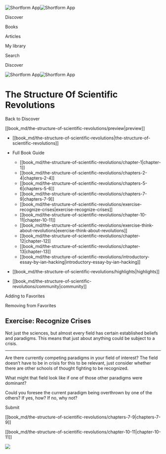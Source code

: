 ![Shortform App](/img/logo.36a2399e.svg)![Shortform App](/img/logo-dark.70c1b072.svg)

Discover

Books

Articles

My library

Search

Discover

![Shortform App](/img/logo.36a2399e.svg)![Shortform App](/img/logo-dark.70c1b072.svg)

# The Structure Of Scientific Revolutions

Back to Discover

[[book_md/the-structure-of-scientific-revolutions/preview|preview]]

  * [[book_md/the-structure-of-scientific-revolutions|the-structure-of-scientific-revolutions]]
  * Full Book Guide

    * [[book_md/the-structure-of-scientific-revolutions/chapter-1|chapter-1]]
    * [[book_md/the-structure-of-scientific-revolutions/chapters-2-4|chapters-2-4]]
    * [[book_md/the-structure-of-scientific-revolutions/chapters-5-6|chapters-5-6]]
    * [[book_md/the-structure-of-scientific-revolutions/chapters-7-9|chapters-7-9]]
    * [[book_md/the-structure-of-scientific-revolutions/exercise-recognize-crises|exercise-recognize-crises]]
    * [[book_md/the-structure-of-scientific-revolutions/chapter-10-11|chapter-10-11]]
    * [[book_md/the-structure-of-scientific-revolutions/exercise-think-about-revolutions|exercise-think-about-revolutions]]
    * [[book_md/the-structure-of-scientific-revolutions/chapter-12|chapter-12]]
    * [[book_md/the-structure-of-scientific-revolutions/chapter-13|chapter-13]]
    * [[book_md/the-structure-of-scientific-revolutions/introductory-essay-by-ian-hacking|introductory-essay-by-ian-hacking]]
  * [[book_md/the-structure-of-scientific-revolutions/highlights|highlights]]
  * [[book_md/the-structure-of-scientific-revolutions/community|community]]



Adding to Favorites 

Removing from Favorites 

## Exercise: Recognize Crises

Not just the sciences, but almost every field has certain established beliefs and paradigms. This means that just about anything could be subject to a crisis.

* * *

Are there currently competing paradigms in your field of interest? The field doesn’t have to be in crisis for this to be relevant, just consider whether there are other schools of thought fighting to be recognized.

What might that field look like if one of those other paradigms were dominant?

Could you foresee the current paradigm being overthrown by one of the others? If yes, how? If no, why not?

Submit 

[[book_md/the-structure-of-scientific-revolutions/chapters-7-9|chapters-7-9]]

[[book_md/the-structure-of-scientific-revolutions/chapter-10-11|chapter-10-11]]

![](https://bat.bing.com/action/0?ti=56018282&Ver=2&mid=32fee0d3-2aa3-4a1c-9a88-84d812b98483&sid=1711133063fa11eebdec89a8b8ae3bbc&vid=171147a063fa11eea7440fcfeb230d96&vids=0&msclkid=N&pi=0&lg=en-US&sw=800&sh=600&sc=24&nwd=1&tl=Shortform%20%7C%20Book&p=https%3A%2F%2Fwww.shortform.com%2Fapp%2Fbook%2Fthe-structure-of-scientific-revolutions%2Fexercise-recognize-crises&r=&lt=395&evt=pageLoad&sv=1&rn=428620)
